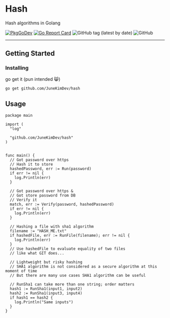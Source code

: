 # Hash

Hash algorithms in Golang

[![PkgGoDev](https://pkg.go.dev/badge/github.com/JuneKimDev/hash)](https://pkg.go.dev/github.com/JuneKimDev/hash)
[![Go Report Card](https://goreportcard.com/badge/github.com/JuneKimDev/hash)](https://goreportcard.com/report/github.com/JuneKimDev/hash)
![GitHub tag (latest by date)](https://img.shields.io/github/v/tag/JuneKimDev/hash)
![GitHub](https://img.shields.io/github/license/JuneKimDev/hash)

---

## Getting Started

### Installing

go get it (pun intended :smile_cat:)

```shell
go get github.com/JuneKimDev/hash
```

## Usage

```golang
package main

import (
  "log"

  "github.com/JuneKimDev/hash"
)


func main() {
  // Got password over https
  // Hash it to store
  hashedPassword, err := Run(password)
  if err != nil {
    log.Println(err)
  }

  // Got password over https &
  // Got store password from DB
  // Verify it
  match, err := Verify(password, hashedPassword)
  if err != nil {
    log.Println(err)
  }

  // Hashing a file with sha1 algorithm
  filename := "HASH_ME.txt"
  if hashedFile, err := RunFile(filename); err != nil {
    log.Println(err)
  }
  // Use hashedFile to evaluate equality of two files
  // like what GIT does...

  // Lightweight but risky hashing
  // SHA1 algorithm is not considered as a secure algorithm at this moment of time
  // But there are many use cases SHA1 algorithm can be useful

  // RunSha1 can take more than one string; order matters
  hash1 := RunSha1(input1, input2)
  hash2 := RunSha1(input3, input4)
  if hash1 == hash2 {
    log.Println("Same inputs")
  }
}
```
